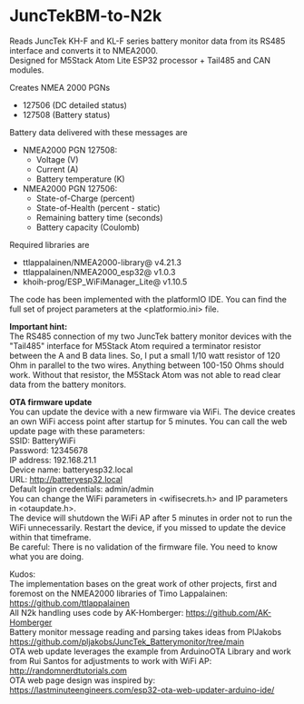 # JuncTekBM-to-N2k
Reads JuncTek KH-F and KL-F series battery monitor data from its RS485 interface and converts it to NMEA2000.<br>
Designed for M5Stack Atom Lite ESP32 processor + Tail485 and CAN modules.

Creates NMEA 2000 PGNs
- 127506 (DC detailed status)
- 127508 (Battery status)

Battery data delivered with these messages are
- NMEA2000 PGN 127508:
  - Voltage (V)
  - Current (A)
  - Battery temperature (K)
- NMEA2000 PGN 127506:
  - State-of-Charge (percent)
  - State-of-Health (percent - static)
  - Remaining battery time (seconds)
  - Battery capacity (Coulomb)

Required libraries are
- ttlappalainen/NMEA2000-library@ v4.21.3
- ttlappalainen/NMEA2000_esp32@ v1.0.3
-	khoih-prog/ESP_WiFiManager_Lite@ v1.10.5

The code has been implemented with the platformIO IDE. You can find the full set of project parameters at the <platformio.ini> file.

<b>Important hint:</b><br>
The RS485 connection of my two JuncTek battery monitor devices with the "Tail485" interface for M5Stack Atom required a terminator resistor between the A and B data lines.
So, I put a small 1/10 watt resistor of 120 Ohm in parallel to the two wires. Anything between 100-150 Ohms should work.
Without that resistor, the M5Stack Atom was not able to read clear data from the battery monitors.

<b>OTA firmware update</b><br>
You can update the device with a new firmware via WiFi.
The device creates an own WiFi access point after startup for 5 minutes. You can call the web update page with these parameters:<br>
SSID: BatteryWiFi<br>
Password: 12345678<br>
IP address: 192.168.21.1<br>
Device name: batteryesp32.local<br>
URL: http://batteryesp32.local<br>
Default login credentials: admin/admin<br>
You can change the WiFi parameters in <wifisecrets.h> and IP parameters in <otaupdate.h>.<br>
The device will shutdown the WiFi AP after 5 minutes in order not to run the WiFi unnecessarily. Restart the device, if you missed to update the device within that timeframe.<br>
Be careful: There is no validation of the firmware file. You need to know what you are doing.

Kudos:<br>
The implementation bases on the great work of other projects, first and foremost on the NMEA2000 libraries of Timo Lappalainen: https://github.com/ttlappalainen<br>
All N2k handling uses code by AK-Homberger: https://github.com/AK-Homberger<br>
Battery monitor message reading and parsing takes ideas from PlJakobs https://github.com/pljakobs/JuncTek_Batterymonitor/tree/main<br>
OTA web update leverages the example from ArduinoOTA Library and work from Rui Santos for adjustments to work with WiFi AP: http://randomnerdtutorials.com<br>
OTA web page design was inspired by: https://lastminuteengineers.com/esp32-ota-web-updater-arduino-ide/
